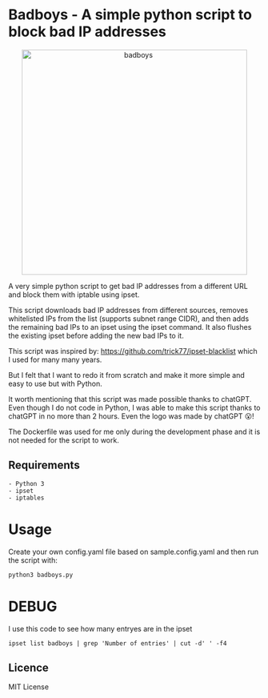 # Badboys - A simple python script to block bad IP addresses

<p align="center">
  <img alt="badboys" title="badboys" src="https://user-images.githubusercontent.com/339828/225473301-c80d16a2-7df7-408e-90eb-8888aef9e25c.svg" width="450">
</p>

A very simple python script to get bad IP addresses from a different URL and block them with iptable using ipset.

This script downloads bad IP addresses from different sources, removes whitelisted IPs from the list (supports subnet range CIDR), and then adds the remaining bad IPs to an ipset using the ipset command. It also flushes the existing ipset before adding the new bad IPs to it.

This script was inspired by: https://github.com/trick77/ipset-blacklist which I used for many many years.

But I felt that I want to redo it from scratch and make it more simple and easy to use but with Python.

It worth mentioning that this script was made possible thanks to chatGPT. Even though I do not code in Python, I was able to make this script thanks to chatGPT in no more than 2 hours. Even the logo was made by chatGPT 😮!

The Dockerfile was used for me only during the development phase and it is not needed for the script to work.

## Requirements

    - Python 3
    - ipset
    - iptables

# Usage

Create your own config.yaml file based on sample.config.yaml and then run the script with:

`python3 badboys.py`

# DEBUG

I use this code to see how many entryes are in the ipset

`ipset list badboys | grep 'Number of entries' | cut -d' ' -f4`

## Licence

MIT License
